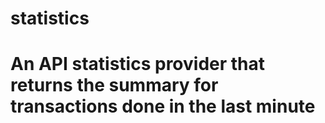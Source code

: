 # statistics

# An API statistics provider that returns the summary for transactions done in the last minute

